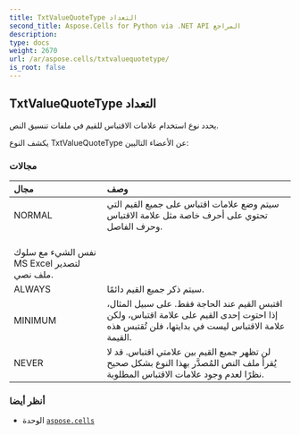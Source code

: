 ```yaml
---
title: TxtValueQuoteType التعداد
second_title: Aspose.Cells for Python via .NET API المراجع
description:
type: docs
weight: 2670
url: /ar/aspose.cells/txtvaluequotetype/
is_root: false
---
```

##  TxtValueQuoteType التعداد
يحدد نوع استخدام علامات الاقتباس للقيم في ملفات تنسيق النص.



يكشف النوع TxtValueQuoteType عن الأعضاء التاليين:

###  مجالات
| مجال| وصف|
| :- | :- |
| NORMAL | سيتم وضع علامات اقتباس على جميع القيم التي تحتوي على أحرف خاصة مثل علامة الاقتباس وحرف الفاصل.<br/>نفس الشيء مع سلوك MS Excel لتصدير ملف نصي.|
| ALWAYS | سيتم ذكر جميع القيم دائمًا.|
| MINIMUM | اقتبس القيم عند الحاجة فقط. على سبيل المثال، إذا احتوت إحدى القيم على علامة اقتباس، ولكن علامة الاقتباس ليست في بدايتها، فلن تُقتبس هذه القيمة.|
| NEVER | لن تظهر جميع القيم بين علامتي اقتباس. قد لا يُقرأ ملف النص المُصدَّر بهذا النوع بشكل صحيح نظرًا لعدم وجود علامات الاقتباس المطلوبة.|



###  أنظر أيضا
* الوحدة [`aspose.cells`](..)
